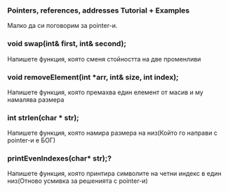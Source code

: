 ### Pointers, references, addresses Tutorial + Examples ###
 Малко да си поговорим за pointer-и.
### void swap(int& first, int& second); ###
Напишете функция, която сменя стойността на две променливи
### void removeElement(int *arr, int& size, int index); ###
Напишете функция, която премахва един елемент от масив и му намалява размера
### int strlen(char * str); ###
Напишете функция, която намира размера на низ(Който го направи с pointer-и e БОГ)
### printEvenIndexes(char* str);? ###
Напишете функция, която принтира символите на четни индекс в един низ(Отново усмивка за решенията с pointer-и)